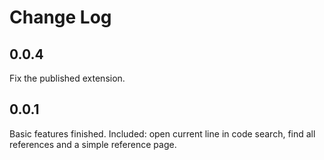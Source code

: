 # Change Log

## 0.0.4

Fix the published extension.

## 0.0.1

Basic features finished. Included: open current line in code search, find all
references and a simple reference page.